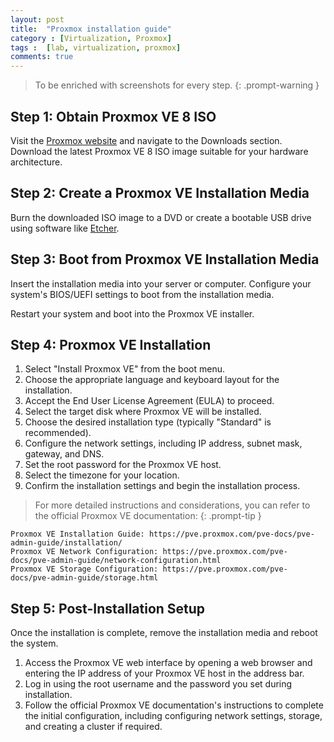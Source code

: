 ```yaml
---
layout: post
title:  "Proxmox installation guide"
category : [Virtualization, Proxmox]
tags :  [lab, virtualization, proxmox]
comments: true
---
```


> To be enriched with screenshots for every step.
{: .prompt-warning }

## Step 1: Obtain Proxmox VE 8 ISO

Visit the [Proxmox website](https://www.proxmox.com/) and navigate to the Downloads section.
Download the latest Proxmox VE 8 ISO image suitable for your hardware architecture.

## Step 2: Create a Proxmox VE Installation Media

Burn the downloaded ISO image to a DVD or create a bootable USB drive using software like [Etcher](https://etcher.balena.io/).

## Step 3: Boot from Proxmox VE Installation Media

Insert the installation media into your server or computer.
Configure your system's BIOS/UEFI settings to boot from the installation media.

Restart your system and boot into the Proxmox VE installer.

## Step 4: Proxmox VE Installation

1. Select "Install Proxmox VE" from the boot menu.
2. Choose the appropriate language and keyboard layout for the installation.
3. Accept the End User License Agreement (EULA) to proceed.
4. Select the target disk where Proxmox VE will be installed.
5. Choose the desired installation type (typically "Standard" is recommended).
6. Configure the network settings, including IP address, subnet mask, gateway, and DNS.
7. Set the root password for the Proxmox VE host.
8. Select the timezone for your location.
9. Confirm the installation settings and begin the installation process.

> For more detailed instructions and considerations, you can refer to the official Proxmox VE documentation:
{: .prompt-tip }
```
Proxmox VE Installation Guide: https://pve.proxmox.com/pve-docs/pve-admin-guide/installation/
Proxmox VE Network Configuration: https://pve.proxmox.com/pve-docs/pve-admin-guide/network-configuration.html
Proxmox VE Storage Configuration: https://pve.proxmox.com/pve-docs/pve-admin-guide/storage.html
```

## Step 5: Post-Installation Setup

Once the installation is complete, remove the installation media and reboot the system.

1. Access the Proxmox VE web interface by opening a web browser and entering the IP address of your Proxmox VE host in the address bar.
2. Log in using the root username and the password you set during installation.
3. Follow the official Proxmox VE documentation's instructions to complete the initial configuration, including configuring network settings, storage, and creating a cluster if required.
